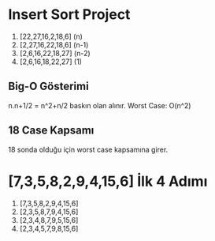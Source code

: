 # Insert Sort Project

1. [22,27,16,2,18,6] (n)
2. [2,27,16,22,18,6] (n-1)
3. [2,6,16,22,18,27] (n-2)
4. [2,6,16,18,22,27] (1)

## Big-O Gösterimi
n.n+1/2 = n^2+n/2 baskın olan alınır.
Worst Case: O(n^2)

## 18 Case Kapsamı
18 sonda olduğu için worst case kapsamına girer.

# [7,3,5,8,2,9,4,15,6] İlk 4 Adımı

1. [7,3,5,8,2,9,4,15,6] 
2. [2,3,5,8,7,9,4,15,6]
3. [2,3,4,8,7,9,5,15,6]
4. [2,3,4,5,7,9,8,15,6] 


